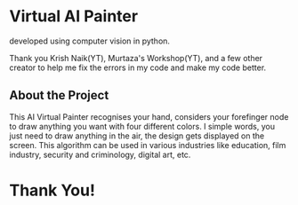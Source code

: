 <h1>Virtual AI Painter</h1>
developed using computer vision in python.

Thank you Krish Naik(YT), Murtaza's Workshop(YT), and a few other creator to help me fix the errors in my code and make my code better.

<h2>About the Project</h2>
This AI Virtual Painter recognises your hand, considers your forefinger node to draw anything you want with four different colors. I simple words, you just need to draw anything in the air, the design gets displayed on the screen. This algorithm can be used in various industries like education, film industry, security and criminology, digital art, etc.


<h1>Thank You!</h1>
